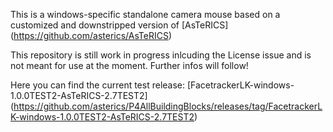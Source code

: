 This is a windows-specific standalone camera mouse based on a customized and downstripped version of [AsTeRICS] (https://github.com/asterics/AsTeRICS)

This repository is still work in progress inlcuding the License issue and is not meant for use at the moment.
Further infos will follow!

Here you can find the current test release: [FacetrackerLK-windows-1.0.0TEST2-AsTeRICS-2.7TEST2] (https://github.com/asterics/P4AllBuildingBlocks/releases/tag/FacetrackerLK-windows-1.0.0TEST2-AsTeRICS-2.7TEST2)
